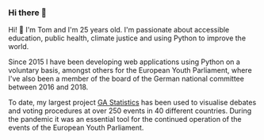 ### Hi there 👋

Hi! 👋 I'm Tom and I'm 25 years old. I'm passionate about accessible education, public health, climate justice and using Python to improve the world.

Since 2015 I have been developing web applications using Python on a voluntary basis, amongst others for the European Youth Parliament, where I've also been a member of the board of the German national committee between 2016 and 2018.

To date, my largest project [GA Statistics](https://github.com/eyp-developers/statistics) has been used to visualise debates and voting procedures at over 250 events in 40 different countries. During the pandemic it was an essential tool for the continued operation of the events of the European Youth Parliament.
